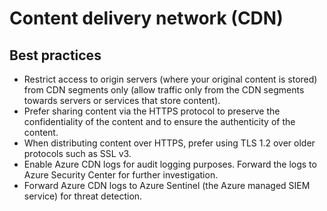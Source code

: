 # Content delivery network (CDN)

## Best practices

* Restrict access to origin servers (where your original content is stored) from CDN
segments only (allow traffic only from the CDN segments towards servers or
services that store content).
* Prefer sharing content via the HTTPS protocol to preserve the confidentiality of the
content and to ensure the authenticity of the content.
* When distributing content over HTTPS, prefer using TLS 1.2 over older protocols
such as SSL v3.
* Enable Azure CDN logs for audit logging purposes. Forward the logs to Azure
Security Center for further investigation.
* Forward Azure CDN logs to Azure Sentinel (the Azure managed SIEM service) for
threat detection.

